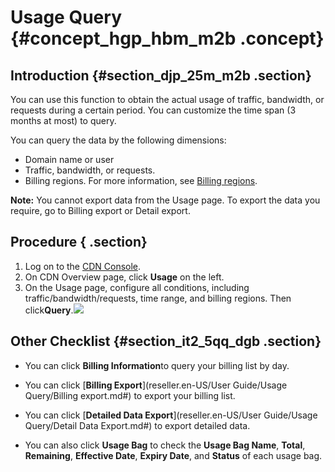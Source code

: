 # Usage Query {#concept_hgp_hbm_m2b .concept}

## Introduction {#section_djp_25m_m2b .section}

You can use this function to obtain the actual usage of traffic, bandwidth, or requests during a certain period. You can customize the time span \(3 months at most\) to query. 

You can query the data by the following dimensions:

-   Domain name or user
-   Traffic, bandwidth, or requests.
-   Billing regions. For more information, see [Billing regions](https://www.alibabacloud.com/product/cdn/pricing?spm=a2796.7980202.1167822.1.3f3a5f45jxbWQS).

**Note:** You cannot export data from the Usage page. To export the data you require, go to Billing export or Detail export.

## Procedure { .section}

1.  Log on to the [CDN Console](https://cdn.console.aliyun.com).
2.  On CDN Overview page, click **Usage** on the left.
3.  On the Usage page, configure all conditions, including traffic/bandwidth/requests, time range, and billing regions. Then click**Query**.![](http://static-aliyun-doc.oss-cn-hangzhou.aliyuncs.com/assets/img/15905/15482985868923_en-US.png)

## Other Checklist {#section_it2_5qq_dgb .section}

-   You can click **Billing Information**to query your billing list by day.

-   You can click [**Billing Export**](reseller.en-US/User Guide/Usage Query/Billing export.md#) to export your billing list.

-   You can click [**Detailed Data Export**](reseller.en-US/User Guide/Usage Query/Detail Data Export.md#) to export detailed data.

-   You can also click **Usage Bag** to check the **Usage Bag Name**, **Total**, **Remaining**, **Effective Date**, **Expiry Date**, and **Status** of each usage bag.


